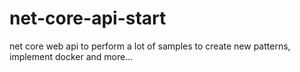 # net-core-api-start
net core web api to perform a lot of samples to create new patterns, implement docker and more...
